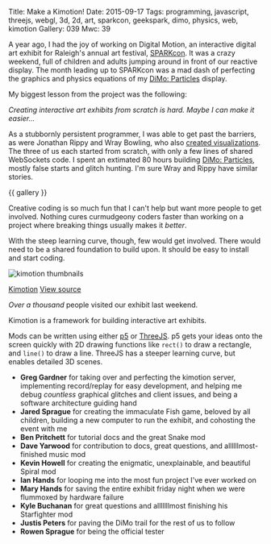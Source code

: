 Title: Make a Kimotion!
Date: 2015-09-17
Tags: programming, javascript, threejs, webgl, 3d, 2d, art, sparkcon, geekspark, dimo, physics, web, kimotion
Gallery: 039
Mwc: 39


A year ago, I had the joy of working on Digital Motion, an interactive digital
art exhibit for Raleigh's annual art festival, [SPARKcon][sparkcon].  It was a
crazy weekend, full of children and adults jumping around in front of our
reactive display.  The month leading up to SPARKcon was a mad dash of
perfecting the graphics and physics equations of my [DiMo:
Particles][dimo-particles] display.

My biggest lesson from the project was the following:

*Creating interactive art exhibits from scratch is hard.  Maybe I can make it
easier...*

As a stubbornly persistent programmer, I was able to get past the barriers, as
were Jonathan Rippy and Wray Bowling, who also [created visualizations][osdc].
The three of us each started from scratch, with only a few lines of shared
WebSockets code.  I spent an extimated 80 hours building [DiMo:
Particles][dimo-particles], mostly false starts and glitch hunting.  I'm sure
Wray and Rippy have similar stories.

{{ gallery }}

Creative coding is so much fun that I can't help but want more people to get
involved.  Nothing cures curmudgeony coders faster than working on a project
where breaking things usually makes it *better*.

With the steep learning curve, though, few would get involved.  There would
need to be a shared foundation to build upon.  It should be easy to install and
start coding.

![kimotion thumbnails][thumbnails]

[Kimotion][kimotion-web]
[View source][kimotion-code]

*Over a thousand* people visited our exhibit last weekend.

Kimotion is a framework for building interactive art exhibits.

Mods can be written using either [p5][p5js] or [ThreeJS][threejs].  p5 gets
your ideas onto the screen quickly with 2D drawing functions like `rect()` to
draw a rectangle, and `line()` to draw a line.  ThreeJS has a steeper learning
curve, but enables detailed 3D scenes.

 - **Greg Gardner** for taking over and perfecting the kimotion server,
   implementing record/replay for easy development, and helping me debug
   *countless* graphical glitches and client issues, and being a software
   architecture guiding hand
 - **Jared Sprague** for creating the immaculate Fish game, beloved by all
   children, building a new computer to run the exhibit, and cohosting the
   event with me
 - **Ben Pritchett** for tutorial docs and the great Snake mod
 - **Dave Yarwood** for contribution to docs, great questions, and
   allllllmost-finished music mod
 - **Kevin Howell** for creating the enigmatic, unexplainable, and beautiful
   Spiral mod
 - **Ian Hands** for looping me into the most fun project I've ever worked on
 - **Mary Hands** for saving the entire exhibit friday night when we were
   flummoxed by hardware failure
 - **Kyle Buchanan** for great questions and alllllllmost finishing his
   Starfighter mod
 - **Justis Peters** for paving the DiMo trail for the rest of us to follow
 - **Rowen Sprague** for being the official tester

[kimotion-web]: http://kimotion.xyz
[kimotion-code]: https://github.com/mwcz/Kimotion
[thumbnails]: {filename}/static/images/039/thumbnails.png
[p5js]: http://p5js.org
[threejs]: http://threejs.org
[dimo-particles]: /projects/dimo
[sparkcon]: https://en.wikipedia.org/wiki/Sparkcon
[osdc]: http://opensource.com/life/15/2/sparkcon-geekspark-digital-motion-exhibit
